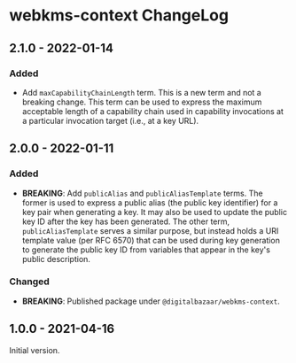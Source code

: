 # webkms-context ChangeLog

## 2.1.0 - 2022-01-14

### Added
- Add `maxCapabilityChainLength` term. This is a new term and not a
  breaking change. This term can be used to express the maximum
  acceptable length of a capability chain used in capability
  invocations at a particular invocation target (i.e., at a key URL).

## 2.0.0 - 2022-01-11

### Added
- **BREAKING**: Add `publicAlias` and `publicAliasTemplate` terms. The
  former is used to express a public alias (the public key identifier)
  for a key pair when generating a key. It may also be used to update
  the public key ID after the key has been generated. The other term,
  `publicAliasTemplate` serves a similar purpose, but instead holds
  a URI template value (per RFC 6570) that can be used during key
  generation to generate the public key ID from variables that appear
  in the key's public description.

### Changed
- **BREAKING**: Published package under `@digitalbazaar/webkms-context`.

## 1.0.0 - 2021-04-16

Initial version.
